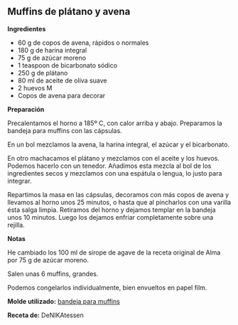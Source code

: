 ## Muffins de plátano y avena

**Ingredientes**

- 60 g de copos de avena, rápidos o normales
- 180 g de harina integral
- 75 g de azúcar moreno
- 1 teaspoon de bicarbonato sódico
- 250 g de plátano
- 80 ml de aceite de oliva suave
- 2 huevos M
- Copos de avena para decorar

**Preparación**

Precalentamos el horno a 185º C, con calor arriba y abajo. Preparamos la bandeja para muffins con las cápsulas.

En un bol mezclamos la avena, la harina integral, el azúcar y el bicarbonato.

En otro machacamos el plátano y mezclamos con el aceite y los huevos. Podemos hacerlo con un tenedor. Añadimos esta mezcla al bol de los ingredientes secos y mezclamos con una espátula o lengua, lo justo para integrar.

Repartimos la masa en las cápsulas, decoramos con más copos de avena y llevamos al horno unos 25 minutos, o hasta que al pincharlos con una varilla ésta salga limpia. Retiramos del horno y dejamos templar en la bandeja unos 10 minutos. Luego los dejamos enfriar completamente sobre una rejilla.

**Notas**

He cambiado los 100 ml de sirope de agave de la receta original de Alma por 75 g de azúcar moreno.

Salen unas 6 muffins, grandes.

Podemos congelarlos individualmente, bien envueltos en papel film.

**Molde utilizado:** [bandeja para muffins](../../moldes-y-utensilios.md)

**Receta de:** DeNIKAtessen